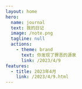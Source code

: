 ```yaml
---
layout: home
hero:
  name: journal
  text: 我的日记
  image: /note.png
  tagline: null
  actions:
    - theme: brand
      text: 你发现了罪恶的源泉
      link: /2023/4/9
features:
  - title: 2023年4月
    link: /2023/4/9.html
---
```

